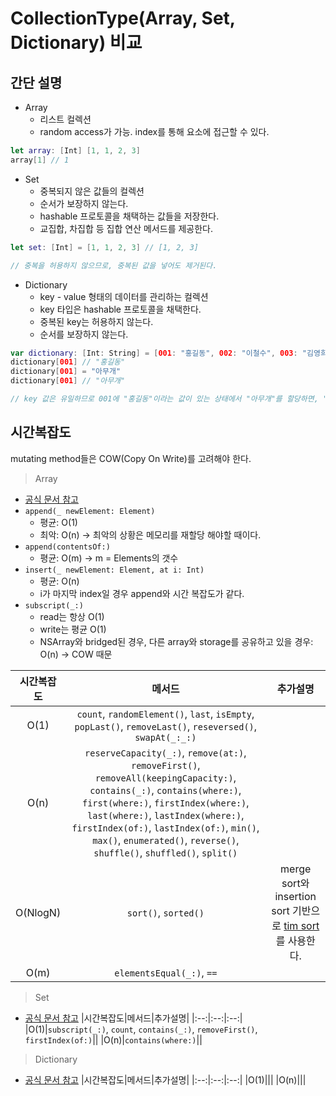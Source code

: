 # CollectionType(Array, Set, Dictionary) 비교

## 간단 설명
- Array
    - 리스트 컬렉션
    - random access가 가능. index를 통해 요소에 접근할 수 있다.

```swift
let array: [Int] [1, 1, 2, 3]
array[1] // 1
```

- Set
    - 중복되지 않은 값들의 컬렉션
    - 순서가 보장하지 않는다.
    - hashable 프로토콜을 채택하는 값들을 저장한다.
    - 교집합, 차집합 등 집합 연산 메서드를 제공한다.

```swift
let set: [Int] = [1, 1, 2, 3] // [1, 2, 3]

// 중복을 허용하지 않으므로, 중복된 값을 넣어도 제거된다.
```

- Dictionary
    - key - value 형태의 데이터를 관리하는 컬렉션
    - key 타입은 hashable 프로토콜을 채택한다.
    - 중복된 key는 허용하지 않는다.
    - 순서를 보장하지 않는다.

```swift
var dictionary: [Int: String] = [001: "홍길동", 002: "이철수", 003: "김영희"]
dictionary[001] // "홍길동"
dictionary[001] = "아무개"
dictionary[001] // "아무개"

// key 값은 유일하므로 001에 "홍길동"이라는 값이 있는 상태에서 "아무개"를 할당하면, "홍길동"이 "아무개"로 대치된다.
```

## 시간복잡도
mutating method들은 COW(Copy On Write)를 고려해야 한다.

> Array
- [공식 문서 참고](https://github.com/apple/swift/blob/main/stdlib/public/core/Array.swift)
- `append(_ newElement: Element)`
    - 평균: O(1)
    - 최악: O(n) -> 최악의 상황은 메모리를 재할당 해야할 때이다.
- `append(contentsOf:)`
    - 평균: O(m) -> m = Elements의 갯수
- `insert(_ newElement: Element, at i: Int)`
    - 평균: O(n)
    - i가 마지막 index일 경우 append와 시간 복잡도가 같다.
- `subscript(_:)`
    - read는 항상 O(1)
    - write는 평균 O(1)
    - NSArray와 bridged된 경우, 다른 array와 storage를 공유하고 있을 경우: O(n) -> COW 때문

|시간복잡도|메서드|추가설명|
|:--:|:--:|:--:|
|O(1)|`count`, `randomElement()`, `last`, `isEmpty`, `popLast()`, `removeLast()`, `reseversed()`, `swapAt(_:_:)`||
|O(n)|`reserveCapacity(_:)`, `remove(at:)`, `removeFirst()`, `removeAll(keepingCapacity:)`, `contains(_:)`, `contains(where:)`, `first(where:)`, `firstIndex(where:)`, `last(where:)`, `lastIndex(where:)`, `firstIndex(of:)`, `lastIndex(of:)`, `min()`, `max()`, `enumerated()`, `reverse()`, `shuffle()`, `shuffled()`, `split()`||
|O(NlogN)|`sort()`, `sorted()`|merge sort와 insertion sort 기반으로 [tim sort](https://youtu.be/2pjUsuHTqHc)를 사용한다.|
|O(m)|`elementsEqual(_:)`, `==`||

> Set
- [공식 문서 참고](https://github.com/apple/swift/blob/main/stdlib/public/core/Set.swift)
|시간복잡도|메서드|추가설명|
|:--:|:--:|:--:|
|O(1)|`subscript(_:)`, `count`, `contains(_:)`, `removeFirst()`, `firstIndex(of:)`||
|O(n)|`contains(where:)`||

> Dictionary
- [공식 문서 참고](https://github.com/apple/swift/blob/main/stdlib/public/core/Dictionary.swift)
|시간복잡도|메서드|추가설명|
|:--:|:--:|:--:|
|O(1)|||
|O(n)|||